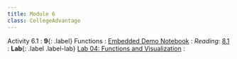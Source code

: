 ```yaml
---
title: Module 6
class: CollegeAdvantage
---
```


Activity 6.1
: **9**{: .label} Functions
: [Embedded Demo Notebook](https://inclusionbridgedshub.org/hub/user-redirect/git-pull?repo=https%3A%2F%2Fgithub.com%2FInclusion-Bridge%2F2024-bridge-to-data-fundamentals&urlpath=tree%2F2024-bridge-to-data-fundamentals%2Flec+notebooks%2Flec09.ipynb)
: _Reading:_ [8.1](https://inferentialthinking.com/chapters/08/1/Applying_a_Function_to_a_Column.html)
: **Lab**{: .label .label-lab} [Lab 04: Functions and Visualization](https://inclusionbridgedshub.org/hub/user-redirect/git-pull?repo=https%3A%2F%2Fgithub.com%2FInclusion-Bridge%2F2024-bridge-to-data-fundamentals&urlpath=tree%2F2024-bridge-to-data-fundamentals%2Fmaterials%2Flab04%2Fstudent%2Flab04.ipynb)
: <!--[Lab 04 Worksheet](#)-->
